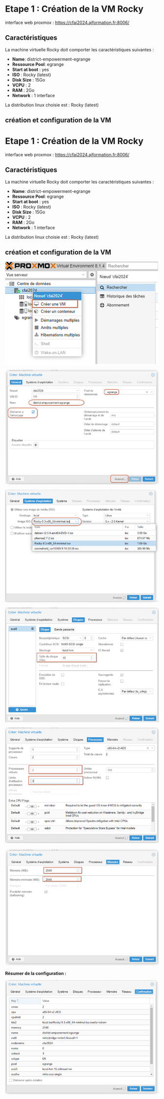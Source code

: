 # Etape 1 : Création de la VM Rocky

interface web proxmox : https://cfai2024.ajformation.fr:8006/



## Caractéristiques

La machine virtuelle Rocky doit comporter les caractéristiques suivantes :

* **Name**: district-empowerment-egrange
* **Ressource Pool**: egrange
* **Start at boot** : yes
* **ISO** : Rocky (latest)
* **Disk Size** : 15Go
* **VCPU** : 2
* **RAM** : 2Go
* **Network**  : 1 interface

La distribution linux choisie est : Rocky (latest)

## création et configuration de la VM

# Etape 1 : Création de la VM Rocky

interface web proxmox : https://cfai2024.ajformation.fr:8006/



## Caractéristiques

La machine virtuelle Rocky doit comporter les caractéristiques suivantes :

* **Name**: district-empowerment-egrange
* **Ressource Pool**: egrange
* **Start at boot** : yes
* **ISO** : Rocky (latest)
* **Disk Size** : 15Go
* **VCPU** : 2
* **RAM** : 2Go
* **Network**  : 1 interface

La distribution linux choisie est : Rocky (latest)

## création et configuration de la VM

![creation de la VM](../Images/1_creationVM/1.png)

![creation de la VM](../Images/1_creationVM/2.png)

![creation de la VM](../Images/1_creationVM/3.png)

![creation de la VM](../Images/1_creationVM/4.png)

![creation de la VM](../Images/1_creationVM/5.png)

![creation de la VM](../Images/1_creationVM/6.png)

**Résumer de la configuration :**

![creation de la VM](../Images/1_creationVM/7.png)
